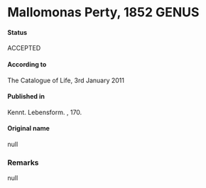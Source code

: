 Mallomonas Perty, 1852 GENUS
=======

#### Status
ACCEPTED

#### According to
The Catalogue of Life, 3rd January 2011

#### Published in
Kennt. Lebensform. , 170.

#### Original name
null

### Remarks
null